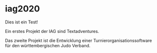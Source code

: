 # iag2020
Dies ist ein Test!

Ein erstes Projekt der IAG sind Textadventures.

Das zweite Projekt ist die Entwicklung einer Turnierorganisationssoftware für den württembergischen Judo Verband.
